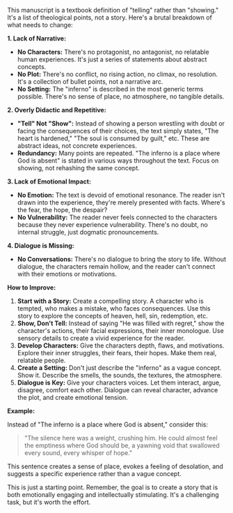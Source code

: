 This manuscript is a textbook definition of "telling" rather than "showing."  It's a list of theological points, not a story. Here's a brutal breakdown of what needs to change:

**1. Lack of Narrative:**

* **No Characters:**  There's no protagonist, no antagonist, no relatable human experiences.  It's just a series of statements about abstract concepts. 
* **No Plot:**  There's no conflict, no rising action, no climax, no resolution.  It's a collection of bullet points, not a narrative arc.
* **No Setting:**  The "inferno" is described in the most generic terms possible.  There's no sense of place, no atmosphere, no tangible details.

**2.  Overly Didactic and Repetitive:**

* **"Tell" Not "Show":**  Instead of showing a person wrestling with doubt or facing the consequences of their choices, the text simply states, "The heart is hardened," "The soul is consumed by guilt," etc.  These are abstract ideas, not concrete experiences.
* **Redundancy:**  Many points are repeated.  "The inferno is a place where God is absent" is stated in various ways throughout the text.  Focus on showing, not rehashing the same concept.

**3.  Lack of Emotional Impact:**

* **No Emotion:**  The text is devoid of emotional resonance.  The reader isn't drawn into the experience, they're merely presented with facts.  Where's the fear, the hope, the despair?
* **No Vulnerability:**  The reader never feels connected to the characters because they never experience vulnerability.  There's no doubt, no internal struggle, just dogmatic pronouncements.

**4.  Dialogue is Missing:**

* **No Conversations:**  There's no dialogue to bring the story to life.  Without dialogue, the characters remain hollow, and the reader can't connect with their emotions or motivations. 

**How to Improve:**

1. **Start with a Story:**  Create a compelling story.  A character who is tempted, who makes a mistake, who faces consequences.  Use this story to explore the concepts of heaven, hell, sin, redemption, etc.
2. **Show, Don't Tell:**  Instead of saying "He was filled with regret," show the character's actions, their facial expressions, their inner monologue.  Use sensory details to create a vivid experience for the reader.
3. **Develop Characters:**  Give the characters depth, flaws, and motivations.  Explore their inner struggles, their fears, their hopes.  Make them real, relatable people.
4. **Create a Setting:**  Don't just describe the "inferno" as a vague concept.  Show it.  Describe the smells, the sounds, the textures, the atmosphere.
5. **Dialogue is Key:**  Give your characters voices.  Let them interact, argue, disagree, comfort each other.  Dialogue can reveal character, advance the plot, and create emotional tension.

**Example:**

Instead of "The inferno is a place where God is absent," consider this:

> "The silence here was a weight, crushing him.  He could almost feel the emptiness where God should be, a yawning void that swallowed every sound, every whisper of hope."

This sentence creates a sense of place, evokes a feeling of desolation, and suggests a specific experience rather than a vague concept. 

This is just a starting point.  Remember, the goal is to create a story that is both emotionally engaging and intellectually stimulating.  It's a challenging task, but it's worth the effort. 
